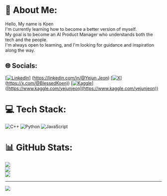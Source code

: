 # 💫 About Me:
Hello, My name is Koen<br>I'm currently learning how to become a better version of myself.<br>My goal is to become an AI Product Manager who understands both the tech and the people.<br>I'm always open to learning, and I'm looking for guidance and inspiration along the way.


## 🌐 Socials:
[[![LinkedIn](https://img.shields.io/badge/LinkedIn-%230077B5.svg?logo=linkedin&logoColor=white)](https://www.linkedin.com/in/yejun-jeon-0a4ba9317/)]
([https://linkedin.com/in/@Yejun Jeon](https://www.linkedin.com/in/yejun-jeon-0a4ba9317/))
[[![X](https://img.shields.io/badge/X-black.svg?logo=X&logoColor=white)](https://x.com/@BlessedKoen)]
([https://x.com/@BlessedKoen)](https://x.com/@BlessedKoen))
[[![Kaggle](https://img.shields.io/badge/Kaggle-20BEFF?style=for-the-badge&logo=Kaggle&logoColor=white)](https://www.kaggle.com/yejunjeon)]
([https://www.kaggle.com/yejunjeon](https://www.kaggle.com/yejunjeon))
# 💻 Tech Stack:
![C++](https://img.shields.io/badge/c++-%2300599C.svg?style=for-the-badge&logo=c%2B%2B&logoColor=white) ![Python](https://img.shields.io/badge/python-3670A0?style=for-the-badge&logo=python&logoColor=ffdd54) ![JavaScript](https://img.shields.io/badge/javascript-%23323330.svg?style=for-the-badge&logo=javascript&logoColor=%23F7DF1E)
# 📊 GitHub Stats:
![](https://github-readme-stats.vercel.app/api?username=ImKogi&theme=tokyonight&hide_border=false&include_all_commits=true&count_private=false)<br/>
![](https://nirzak-streak-stats.vercel.app/?user=ImKogi&theme=tokyonight&hide_border=false)<br/>
![](https://github-readme-stats.vercel.app/api/top-langs/?username=ImKogi&theme=tokyonight&hide_border=false&include_all_commits=true&count_private=false&layout=compact)

---
[![](https://visitcount.itsvg.in/api?id=ImKogi&icon=0&color=0)](https://visitcount.itsvg.in)

<!-- Proudly created with GPRM ( https://gprm.itsvg.in ) -->
